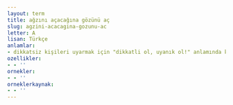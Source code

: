 ```yaml
---
layout: term
title: ağzını açacağına gözünü aç
slug: agzini-acacagina-gozunu-ac
letter: A
lisan: Türkçe
anlamlar:
- dikkatsiz kişileri uyarmak için "dikkatli ol, uyanık ol!" anlamında kullanılan bir söz
ozellikler:
- - ''
ornekler:
- - ''
orneklerkaynak:
- - ''
---
```

